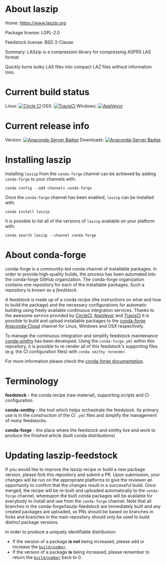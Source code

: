About laszip
============

Home: https://www.laszip.org

Package license: LGPL-2.0

Feedstock license: BSD 3-Clause

Summary: LASzip is a compression library for compressing ASPRS LAS format

Quickly turns bulky LAS files into compact LAZ files without information loss.


Current build status
====================

Linux: [![Circle CI](https://circleci.com/gh/conda-forge/laszip-feedstock.svg?style=shield)](https://circleci.com/gh/conda-forge/laszip-feedstock)
OSX: [![TravisCI](https://travis-ci.org/conda-forge/laszip-feedstock.svg?branch=master)](https://travis-ci.org/conda-forge/laszip-feedstock)
Windows: [![AppVeyor](https://ci.appveyor.com/api/projects/status/github/conda-forge/laszip-feedstock?svg=True)](https://ci.appveyor.com/project/conda-forge/laszip-feedstock/branch/master)

Current release info
====================
Version: [![Anaconda-Server Badge](https://anaconda.org/conda-forge/laszip/badges/version.svg)](https://anaconda.org/conda-forge/laszip)
Downloads: [![Anaconda-Server Badge](https://anaconda.org/conda-forge/laszip/badges/downloads.svg)](https://anaconda.org/conda-forge/laszip)

Installing laszip
=================

Installing `laszip` from the `conda-forge` channel can be achieved by adding `conda-forge` to your channels with:

```
conda config --add channels conda-forge
```

Once the `conda-forge` channel has been enabled, `laszip` can be installed with:

```
conda install laszip
```

It is possible to list all of the versions of `laszip` available on your platform with:

```
conda search laszip --channel conda-forge
```


About conda-forge
=================

conda-forge is a community-led conda channel of installable packages.
In order to provide high-quality builds, the process has been automated into the
conda-forge GitHub organization. The conda-forge organization contains one repository
for each of the installable packages. Such a repository is known as a *feedstock*.

A feedstock is made up of a conda recipe (the instructions on what and how to build
the package) and the necessary configurations for automatic building using freely
available continuous integration services. Thanks to the awesome service provided by
[CircleCI](https://circleci.com/), [AppVeyor](http://www.appveyor.com/)
and [TravisCI](https://travis-ci.org/) it is possible to build and upload installable
packages to the [conda-forge](https://anaconda.org/conda-forge)
[Anaconda-Cloud](http://docs.anaconda.org/) channel for Linux, Windows and OSX respectively.

To manage the continuous integration and simplify feedstock maintenance
[conda-smithy](http://github.com/conda-forge/conda-smithy) has been developed.
Using the ``conda-forge.yml`` within this repository, it is possible to re-render all of
this feedstock's supporting files (e.g. the CI configuration files) with ``conda smithy rerender``.

For more information please check the [conda-forge documentation](https://conda-forge.org/docs/).

Terminology
===========

**feedstock** - the conda recipe (raw material), supporting scripts and CI configuration.

**conda-smithy** - the tool which helps orchestrate the feedstock.
                   Its primary use is in the construction of the CI ``.yml`` files
                   and simplify the management of *many* feedstocks.

**conda-forge** - the place where the feedstock and smithy live and work to
                  produce the finished article (built conda distributions)


Updating laszip-feedstock
=========================

If you would like to improve the laszip recipe or build a new
package version, please fork this repository and submit a PR. Upon submission,
your changes will be run on the appropriate platforms to give the reviewer an
opportunity to confirm that the changes result in a successful build. Once
merged, the recipe will be re-built and uploaded automatically to the
`conda-forge` channel, whereupon the built conda packages will be available for
everybody to install and use from the `conda-forge` channel.
Note that all branches in the conda-forge/laszip-feedstock are
immediately built and any created packages are uploaded, so PRs should be based
on branches in forks and branches in the main repository should only be used to
build distinct package versions.

In order to produce a uniquely identifiable distribution:
 * If the version of a package **is not** being increased, please add or increase
   the [``build/number``](http://conda.pydata.org/docs/building/meta-yaml.html#build-number-and-string).
 * If the version of a package **is** being increased, please remember to return
   the [``build/number``](http://conda.pydata.org/docs/building/meta-yaml.html#build-number-and-string)
   back to 0.